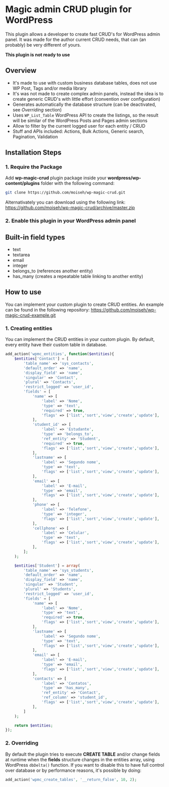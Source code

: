 # Magic admin CRUD plugin for WordPress

This plugin allows a developer to create fast CRUD's for WordPress admin panel. It was made for the author current CRUD needs, that can (an probably) be very different of yours.

**This plugin is not ready to use**

## Overview

* It's made to use with custom business database tables, does not use WP Post, Tags and/or media library
* It's was not made to create complex admin panels, instead the idea is to create generic CRUD's with little effort (convention over configuration)
* Generates automatically the database structure (can be deactivated, see *Overriding* section)
* Uses `WP_List_Table` WordPress API to create the listings, so the result will be similar of the WordPress Posts and Pages admin sections
* Allow to filter by the current logged user for each entity / CRUD
* Stuff and APIs included: Actions, Bulk Actions, Generic search, Pagination, Validation

## Installation Steps

### 1. Require the Package

Add **wp-magic-crud** plugin package inside your **wordpress/wp-content/plugins** folder with the following command:

```bash
git clone https://github.com/moiseh/wp-magic-crud.git
```

Alternativately you can download using the following link: https://github.com/moiseh/wp-magic-crud/archive/master.zip

### 2. Enable this plugin in your WordPress admin panel

## Built-in field types

* text
* textarea
* email
* integer
* belongs_to (references another entity)
* has_many (creates a repeatable table linking to another entity)

## How to use

You can implement your custom plugin to create CRUD entities. An example can be found in the following repository:
https://github.com/moiseh/wp-magic-crud-example.git

### 1. Creating entities

You can implement the CRUD entities in your custom plugin.
By default, every entity have their custom table in database.

```php
add_action('wpmc_entities', function($entities){
    $entities['Contact'] = [
        'table_name' => 'sys_contacts',
        'default_order' => 'name',
        'display_field' => 'name',
        'singular' => 'Contact',
        'plural' => 'Contacts',
        'restrict_logged' => 'user_id',
        'fields' = [
            'name' => [
                'label' => 'Nome',
                'type' => 'text',
                'required' => true,
                'flags' => ['list','sort','view','create','update'],
            ],
            'student_id' => [
                'label' => 'Estudante',
                'type' => 'belongs_to',
                'ref_entity' => 'Student',
                'required' => true,
                'flags' => ['list','sort','view','create','update'],
            ],
            'lastname' => [
                'label' => 'Segundo nome',
                'type' => 'text',
                'flags' => ['list','sort','view','create','update'],
            ],
            'email' => [
                'label' => 'E-mail',
                'type' => 'email',
                'flags' => ['list','sort','view','create','update'],
            ],
            'phone' => [
                'label' => 'Telefone',
                'type' => 'integer',
                'flags' => ['list','sort','view','create','update'],
            ],
            'cellphone' => [
                'label' => 'Celular',
                'type' => 'text',
                'flags' => ['list','sort','view','create','update'],
            ],
        ];
    );

    $entities['Student'] = array(
        'table_name' => 'sys_students',
        'default_order' => 'name',
        'display_field' => 'name',
        'singular' => 'Student',
        'plural' => 'Students',
        'restrict_logged' => 'user_id',
        'fields' = [
            'name' => [
                'label' => 'Nome',
                'type' => 'text',
                'required' => true,
                'flags' => ['list','sort','view','create','update'],
            ],
            'lastname' => [
                'label' => 'Segundo nome',
                'type' => 'text',
                'flags' => ['list','sort','view','create','update'],
            ],
            'email' => [
                'label' => 'E-mail',
                'type' => 'email',
                'flags' => ['list','sort','view','create','update'],
            ],
            'contacts' => [
                'label' => 'Contatos',
                'type' => 'has_many',
                'ref_entity' => 'Contact',
                'ref_column' => 'student_id',
                'flags' => ['list','sort','view','create','update'],
            ],
        ]
    );

    return $entities;
});
```

### 2. Overriding

By default the plugin tries to execute **CREATE TABLE** and/or change fields at runtime when the **fields** structure changes in the entities array, using WordPress `dbDelta()` function. If you want to disable this to have full control over database or by performance reasons, it's possible by doing:

```php
add_action('wpmc_create_tables', '__return_false', 10, 2);
```